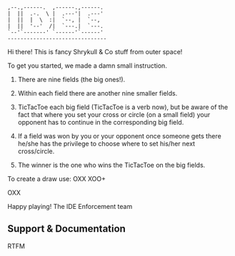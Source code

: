     ,--.,------.  ,------.,------.
    |  ||  .-.  \ |  .---'|  .---'
    |  ||  |  \  :|  `--, |  `--,
    |  ||  '--'  /|  `---.|  `---.
    `--'`-------' `------'`------'
    -------------------------------


Hi there! This is fancy Shrykull & Co stuff from outer space!

To get you started, we made a damn small instruction.

1) There are nine fields (the big ones!).

2) Within each field there are another nine smaller fields.

3) TicTacToe each big field (TicTacToe is a verb now), but be aware of the fact that where you set your cross 
   or circle (on a small field) your opponent has to continue in the corresponding big field.

4) If a field was won by you or your opponent once someone gets there he/she has the
   privilege to choose where to set his/her next cross/circle.

5) The winner is the one who wins the TicTacToe on the big fields.

To create a draw use: 
OXX
XOO+

OXX

Happy playing!
The IDE Enforcement team


## Support & Documentation
RTFM


